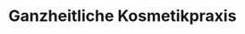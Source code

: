 ---
title: "Ganzheitliche Kosmetikpraxis"
url: /merching/ganzheitliche-kosmetikpraxis/
shop: Kosmetik
---
